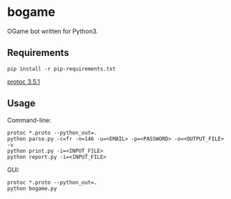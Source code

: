 # bogame
OGame bot written for Python3.

## Requirements

```
pip install -r pip-requirements.txt
```

[protoc 3.5.1](https://github.com/google/protobuf/tree/master/python)

## Usage

Command-line:
```
protoc *.proto --python_out=.
python parse.py -c=fr -n=146 -u=<EMAIL> -p=<PASSWORD> -o=<OUTPUT_FILE> -v
python print.py -i=<INPUT_FILE>
python report.py -i=<INPUT_FILE>
```

GUI:
```
protoc *.proto --python_out=.
python bogame.py
```
